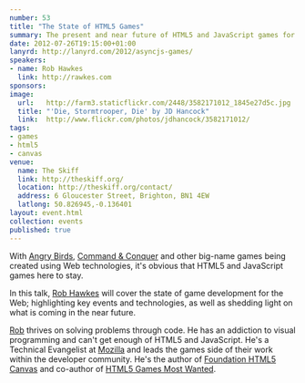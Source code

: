 ```yaml
---
number: 53
title: "The State of HTML5 Games"
summary: The present and near future of HTML5 and JavaScript games for the Web.
date: 2012-07-26T19:15:00+01:00
lanyrd: http://lanyrd.com/2012/asyncjs-games/
speakers:
- name: Rob Hawkes
  link: http://rawkes.com
sponsors:
image:
  url:   http://farm3.staticflickr.com/2448/3582171012_1845e27d5c.jpg
  title: "'Die, Stormtrooper, Die' by JD Hancock"
  link:  http://www.flickr.com/photos/jdhancock/3582171012/
tags:
- games
- html5
- canvas
venue:
  name: The Skiff
  link: http://theskiff.org/
  location: http://theskiff.org/contact/
  address: 6 Gloucester Street, Brighton, BN1 4EW
  latlong: 50.826945,-0.136401
layout: event.html
collection: events
published: true
---
```


With [Angry Birds][#angrybirds], [Command & Conquer][#command] and other big-name games being created using Web technologies, it's obvious that HTML5 and JavaScript games here to stay.

In this talk, [Rob Hawkes][#rob] will cover the state of game development for the Web; highlighting key events and technologies, as well as shedding light on what is coming in the near future.

[Rob][#robtwitter] thrives on solving problems through code. He has an addiction to visual programming and can't get enough of HTML5 and JavaScript. He's a Technical Evangelist at [Mozilla][#mozilla] and leads the games side of their work within the developer community. He's the author of [Foundation HTML5 Canvas][#canvas] and co-author of [HTML5 Games Most Wanted][#mostwanted].

[#angrybirds]: https://www.rovio.com/index.php?page=angry-birds/
[#command]: http://www.adityaravishankar.com/projects/games/command-and-conquer/
[#rob]: http://rawkes.com
[#robtwitter]: http://twitter.com/robhawkes
[#mozilla]: http://www.mozilla.org
[#canvas]: http://rawkes.com/foundationcanvas
[#mostwanted]: http://www.amazon.co.uk/HTML5-Games-Most-Wanted-Kuryanovich/dp/1430239786/
